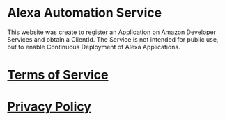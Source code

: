 
# Alexa Automation Service

This website was create to register an Application on Amazon Developer Services and obtain a ClientId. The Service is not intended for public use, but to enable Continuous Deployment of Alexa Applications.
 
# [Terms of Service](TERMS_OF_SERVICE.MD)

# [Privacy Policy](PRIVACY_POLICY.MD)
